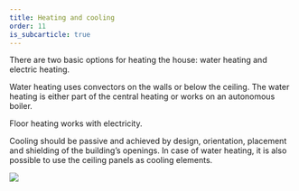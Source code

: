 ```yaml
---
title: Heating and cooling
order: 11
is_subcarticle: true
---
```

There are two basic options for heating the house: water heating and electric heating.

Water heating uses convectors on the walls or below the ceiling. The water heating is either part of the central heating or works on an autonomous boiler.

Floor heating works with electricity.

Cooling should be passive and achieved by design, orientation, placement and shielding of the building’s openings. In case of water heating, it is also possible to use the ceiling panels as cooling elements.

![](https://res.cloudinary.com/patternbuildings/image/upload/v1595350957/docs/PatternBuilidings_Heating_uee1cx.jpg)